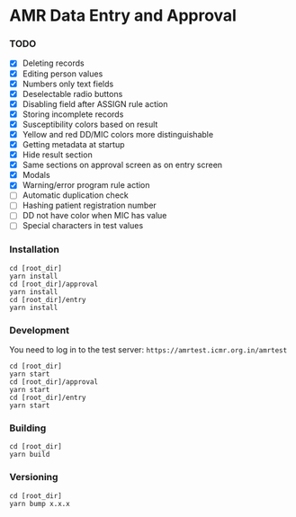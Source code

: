 # AMR Data Entry and Approval

### TODO
- [x] Deleting records
- [x] Editing person values
- [x] Numbers only text fields
- [x] Deselectable radio buttons
- [x] Disabling field after ASSIGN rule action
- [x] Storing incomplete records
- [x] Susceptibility colors based on result
- [x] Yellow and red DD/MIC colors more distinguishable
- [x] Getting metadata at startup
- [x] Hide result section
- [x] Same sections on approval screen as on entry screen
- [x] Modals
- [x] Warning/error program rule action
- [ ] Automatic duplication check
- [ ] Hashing patient registration number
- [ ] DD not have color when MIC has value
- [ ] Special characters in test values

### Installation
```
cd [root_dir]
yarn install
cd [root_dir]/approval
yarn install
cd [root_dir]/entry
yarn install
```

### Development
You need to log in to the test server:
`https://amrtest.icmr.org.in/amrtest`

```
cd [root_dir]
yarn start
cd [root_dir]/approval
yarn start
cd [root_dir]/entry
yarn start
```

### Building
```
cd [root_dir]
yarn build
```

### Versioning
```
cd [root_dir]
yarn bump x.x.x
```